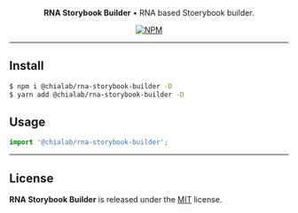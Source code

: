 <p align="center">
    <strong>RNA Storybook Builder</strong> • RNA based Stoerybook builder.
</p>

<p align="center">
    <a href="https://www.npmjs.com/package/@chialab/rna-storybook-builder"><img alt="NPM" src="https://img.shields.io/npm/v/@chialab/rna-storybook-builder.svg?style=flat-square"></a>
</p>

---

## Install

```sh
$ npm i @chialab/rna-storybook-builder -D
$ yarn add @chialab/rna-storybook-builder -D
```

## Usage

```js
import '@chialab/rna-storybook-builder';

```

---

## License

**RNA Storybook Builder** is released under the [MIT](https://github.com/chialab/rna/blob/master/packages/rna-storybook-builder/LICENSE) license.
